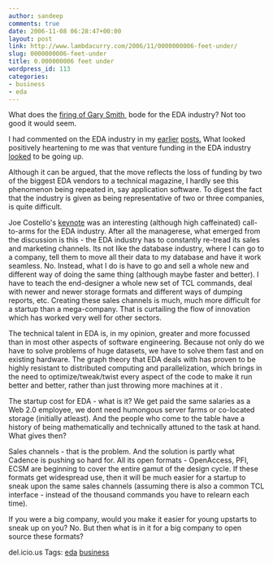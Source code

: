 ```yaml
---
author: sandeep
comments: true
date: 2006-11-08 06:28:47+00:00
layout: post
link: http://www.lambdacurry.com/2006/11/0000000006-feet-under/
slug: 0000000006-feet-under
title: 0.000000006 feet under
wordpress_id: 113
categories:
- business
- eda
---
```


What does the [firing of Gary Smith ](http://www.deepchip.com/gadfly/gad102506.html) bode for the EDA industry? Not too good it would seem.

I had commented on the EDA industry in my [earlier](http://www.lambdacurry.com/2006/04/18/27-of-what/) [posts.](http://www.lambdacurry.com/2006/04/25/venture-capital-funding-in-semiconductors-going-up/) What looked positively heartening to me was that venture funding in the EDA industry [looked](http://www.lambdacurry.com/2006/04/25/venture-capital-funding-in-semiconductors-going-up/) to be going up.

Although it can be argued, that the move reflects the loss of funding by two of the biggest EDA vendors to a technical magazine, I hardly see this phenomenon being repeated in, say application software. To digest the fact that the industry is given as being representative of two or three companies, is quite difficult.

Joe Costello's [keynote](http://videos.dac.com/43rd/costello/costello256.wmv) was an interesting (although high caffeinated) call-to-arms for the EDA industry. After all the managerese, what emerged from the discussion is this - the EDA industry has to constantly re-tread its sales and marketing channels. Its not like the database industry, where I can go to a company, tell them to move all their data to my database and have it work seamless.
No.
Instead, what I do is have to go and sell a whole new and different way of doing the same thing (although maybe faster and better). I have to teach the end-designer a whole new set of TCL commands, deal with newer and newer storage formats and different ways of dumping reports, etc. Creating these sales channels is much, much more difficult for a startup than a mega-company. That is curtailing the flow of innovation which has worked very well for other sectors.

The technical talent in EDA is, in my opinion, greater and more focussed than in most other aspects of software engineering. Because not only do we have to solve problems of huge datasets, we have to solve them fast and on existing hardware. The graph theory that EDA deals with has proven to be highly resistant to distributed computing and parallelization, which brings in the need to optimize/tweak/twist every aspect of the code to make it run better and better, rather than just throwing more machines at it .

The startup cost for EDA - what is it? We get paid the same salaries as a Web 2.0 employee, we dont need humongous server farms or co-located storage (initially atleast). And the people who come to the table have a history of being mathematically and technically attuned to the task at hand. What gives then?

Sales channels - that is the problem. And the solution is partly what Cadence is pushing so hard for. All its open formats - OpenAccess, PFI, ECSM are beginning to cover the entire gamut of the design cycle. If these formats get widespread use, then it will be much easier for a startup to sneak upon the same sales channels (assuming there is also a common TCL interface - instead of the thousand commands you have to relearn each time).

If you were a big company, would you make it easier for young upstarts to sneak up on you? No.
But then what is in it for a big company to open source these formats?

del.icio.us Tags: [eda](http://del.icio.us/sss8ue/eda) [business](http://del.icio.us/sss8ue/business)
